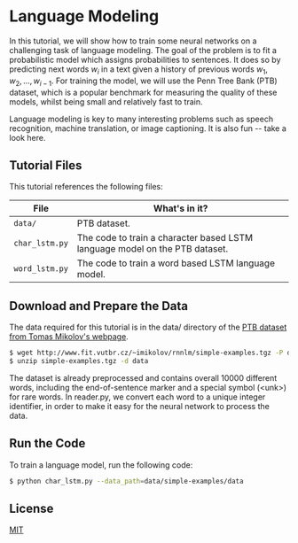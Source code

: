# Language Modeling

In this tutorial, we will show how to train some neural networks on a challenging task of language modeling. The goal of the problem is to fit a probabilistic model which assigns probabilities to sentences. It does so by predicting next words $w_i$ in a text given a history of previous words $w_1,w_2,\ldots,w_{i-1}$. For training the model, we will use the Penn Tree Bank (PTB) dataset, which is a popular benchmark for measuring the quality of these models, whilst being small and relatively fast to train.

Language modeling is key to many interesting problems such as speech recognition, machine translation, or image captioning. It is also fun -- take a look here.


## Tutorial Files

This tutorial references the following files:

File         | What's in it?
------------ | -------------
`data/`       | PTB dataset.
`char_lstm.py` | The code to train a character based LSTM language model on the PTB dataset.
`word_lstm.py` | The code to train a word based LSTM language model.

## Download and Prepare the Data

The data required for this tutorial is in the data/ directory of the [PTB dataset from Tomas Mikolov's webpage](http://www.fit.vutbr.cz/~imikolov/rnnlm/simple-examples.tgz).

```bash
$ wget http://www.fit.vutbr.cz/~imikolov/rnnlm/simple-examples.tgz -P data/
$ unzip simple-examples.tgz -d data
```

The dataset is already preprocessed and contains overall 10000 different words, including the end-of-sentence marker and a special symbol (\<unk\>) for rare words. In reader.py, we convert each word to a unique integer identifier, in order to make it easy for the neural network to process the data.

## Run the Code

To train a language model, run the following code:

```bash
$ python char_lstm.py --data_path=data/simple-examples/data
```

## License

[MIT](https://github.com/Hironsan/tensorflow-nlp-examples/blob/master/LICENSE)